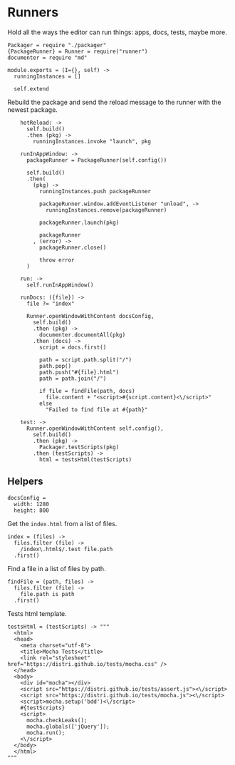 Runners
=======

Hold all the ways the editor can run things: apps, docs, tests, maybe more.

    Packager = require "./packager"
    {PackageRunner} = Runner = require("runner")
    documenter = require "md"

    module.exports = (I={}, self) ->
      runningInstances = []

      self.extend

Rebuild the package and send the reload message to the runner with the newest package.

        hotReload: ->
          self.build()
          .then (pkg) ->
            runningInstances.invoke "launch", pkg

        runInAppWindow: ->
          packageRunner = PackageRunner(self.config())

          self.build()
          .then(
            (pkg) ->
              runningInstances.push packageRunner

              packageRunner.window.addEventListener "unload", ->
                runningInstances.remove(packageRunner)

              packageRunner.launch(pkg)

              packageRunner
            , (error) ->
              packageRunner.close()

              throw error
          )

        run: ->
          self.runInAppWindow()

        runDocs: ({file}) ->
          file ?= "index"

          Runner.openWindowWithContent docsConfig,
            self.build()
            .then (pkg) ->
              documenter.documentAll(pkg)
            .then (docs) ->
              script = docs.first()

              path = script.path.split("/")
              path.pop()
              path.push("#{file}.html")
              path = path.join("/")

              if file = findFile(path, docs)
                file.content + "<script>#{script.content}<\/script>"
              else
                "Failed to find file at #{path}"

        test: ->
          Runner.openWindowWithContent self.config(),
            self.build()
            .then (pkg) ->
              Packager.testScripts(pkg)
            .then (testScripts) ->
              html = testsHtml(testScripts)

Helpers
-------

    docsConfig =
      width: 1280
      height: 800

Get the `index.html` from a list of files.

    index = (files) ->
      files.filter (file) ->
        /index\.html$/.test file.path
      .first()

Find a file in a list of files by path.

    findFile = (path, files) ->
      files.filter (file) ->
        file.path is path
      .first()

Tests html template.

    testsHtml = (testScripts) -> """
      <html>
      <head>
        <meta charset="utf-8">
        <title>Mocha Tests</title>
        <link rel="stylesheet" href="https://distri.github.io/tests/mocha.css" />
      </head>
      <body>
        <div id="mocha"></div>
        <script src="https://distri.github.io/tests/assert.js"><\/script>
        <script src="https://distri.github.io/tests/mocha.js"><\/script>
        <script>mocha.setup('bdd')<\/script>
        #{testScripts}
        <script>
          mocha.checkLeaks();
          mocha.globals(['jQuery']);
          mocha.run();
        <\/script>
      </body>
      </html>
    """
